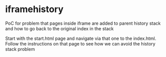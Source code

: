 # iframehistory
PoC for problem that pages inside iframe are added to parent history stack and how to go back to the original index in the stack

Start with the start.html page and navigate via that one to the index.html. Follow the instructions on that page to see how we 
can avoid the history stack problem

